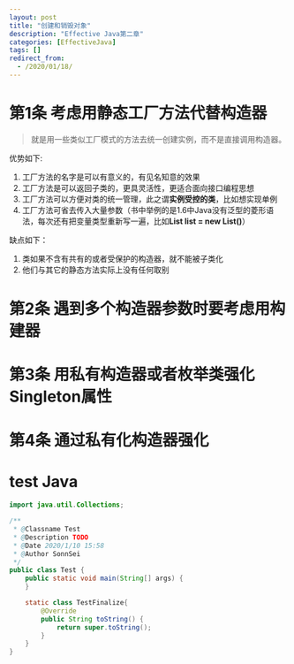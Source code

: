 ```yaml
---
layout: post
title: "创建和销毁对象"
description: "Effective Java第二章"
categories: [EffectiveJava]
tags: []
redirect_from:
  - /2020/01/18/
---
```


# 第1条 考虑用静态工厂方法代替构造器

>就是用一些类似工厂模式的方法去统一创建实例，而不是直接调用构造器。

优势如下:

1. 工厂方法的名字是可以有意义的，有见名知意的效果
2. 工厂方法是可以返回子类的，更具灵活性，更适合面向接口编程思想
3. 工厂方法可以方便对类的统一管理，此之谓**实例受控的类**，比如想实现单例
4. 工厂方法可省去传入大量参数（书中举例的是1.6中Java没有泛型的菱形语法，每次还有把变量类型重新写一遍，比如**List<Integer> list = new List<Integer>()**）


缺点如下：
1. 类如果不含有共有的或者受保护的构造器，就不能被子类化
2. 他们与其它的静态方法实际上没有任何取别


# 第2条 遇到多个构造器参数时要考虑用构建器

# 第3条 用私有构造器或者枚举类强化Singleton属性

# 第4条 通过私有化构造器强化

# test Java
```java
import java.util.Collections;

/**
 * @Classname Test
 * @Description TODO
 * @Date 2020/1/10 15:58
 * @Author SonnSei
 */
public class Test {
    public static void main(String[] args) {
    }

    static class TestFinalize{
        @Override
        public String toString() {
            return super.toString();
        }
    }
}

```

